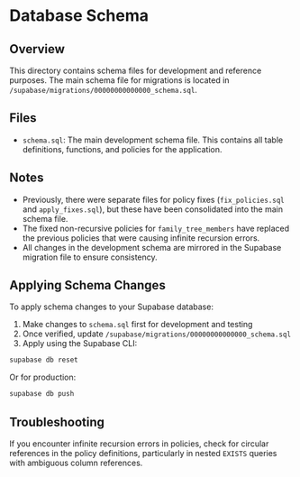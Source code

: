 # Database Schema

## Overview

This directory contains schema files for development and reference purposes. The main schema file for migrations is located in `/supabase/migrations/00000000000000_schema.sql`.

## Files

- `schema.sql`: The main development schema file. This contains all table definitions, functions, and policies for the application.

## Notes

- Previously, there were separate files for policy fixes (`fix_policies.sql` and `apply_fixes.sql`), but these have been consolidated into the main schema file.
- The fixed non-recursive policies for `family_tree_members` have replaced the previous policies that were causing infinite recursion errors.
- All changes in the development schema are mirrored in the Supabase migration file to ensure consistency.

## Applying Schema Changes

To apply schema changes to your Supabase database:

1. Make changes to `schema.sql` first for development and testing
2. Once verified, update `/supabase/migrations/00000000000000_schema.sql`
3. Apply using the Supabase CLI:

```bash
supabase db reset
```

Or for production:

```bash
supabase db push
```

## Troubleshooting

If you encounter infinite recursion errors in policies, check for circular references in the policy definitions, particularly in nested `EXISTS` queries with ambiguous column references. 